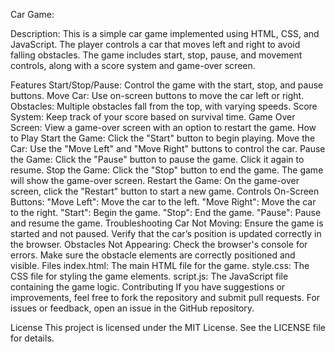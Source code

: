 Car Game:
 
Description:
This is a simple car game implemented using HTML, CSS, and JavaScript. The player controls a car that moves left and right to avoid falling obstacles. The game includes start, stop, pause, and movement controls, along with a score system and game-over screen.

Features
Start/Stop/Pause: Control the game with the start, stop, and pause buttons.
Move Car: Use on-screen buttons to move the car left or right.
Obstacles: Multiple obstacles fall from the top, with varying speeds.
Score System: Keep track of your score based on survival time.
Game Over Screen: View a game-over screen with an option to restart the game.
How to Play
Start the Game: Click the "Start" button to begin playing.
Move the Car: Use the "Move Left" and "Move Right" buttons to control the car.
Pause the Game: Click the "Pause" button to pause the game. Click it again to resume.
Stop the Game: Click the "Stop" button to end the game. The game will show the game-over screen.
Restart the Game: On the game-over screen, click the "Restart" button to start a new game.
Controls
On-Screen Buttons:
"Move Left": Move the car to the left.
"Move Right": Move the car to the right.
"Start": Begin the game.
"Stop": End the game.
"Pause": Pause and resume the game.
Troubleshooting
Car Not Moving: Ensure the game is started and not paused. Verify that the car’s position is updated correctly in the browser.
Obstacles Not Appearing: Check the browser's console for errors. Make sure the obstacle elements are correctly positioned and visible.
Files
index.html: The main HTML file for the game.
style.css: The CSS file for styling the game elements.
script.js: The JavaScript file containing the game logic.
Contributing
If you have suggestions or improvements, feel free to fork the repository and submit pull requests. For issues or feedback, open an issue in the GitHub repository.

License
This project is licensed under the MIT License. See the LICENSE file for details.
